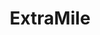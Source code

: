 ---
title: "ExtraMile"
url: /federal-way/extramile-southwest-dash-point-road/
shop: Lebensmittel
---